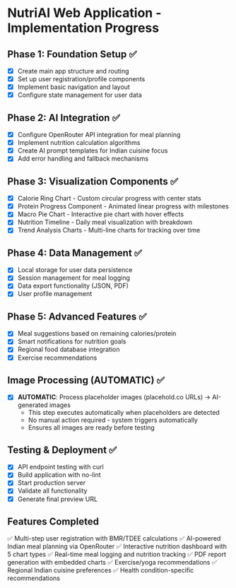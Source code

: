 # NutriAI Web Application - Implementation Progress

## Phase 1: Foundation Setup ✅
- [x] Create main app structure and routing
- [x] Set up user registration/profile components  
- [x] Implement basic navigation and layout
- [x] Configure state management for user data

## Phase 2: AI Integration ✅
- [x] Configure OpenRouter API integration for meal planning
- [x] Implement nutrition calculation algorithms
- [x] Create AI prompt templates for Indian cuisine focus
- [x] Add error handling and fallback mechanisms

## Phase 3: Visualization Components ✅
- [x] Calorie Ring Chart - Custom circular progress with center stats
- [x] Protein Progress Component - Animated linear progress with milestones
- [x] Macro Pie Chart - Interactive pie chart with hover effects
- [x] Nutrition Timeline - Daily meal visualization with breakdown
- [x] Trend Analysis Charts - Multi-line charts for tracking over time

## Phase 4: Data Management ✅
- [x] Local storage for user data persistence
- [x] Session management for meal logging
- [x] Data export functionality (JSON, PDF)
- [x] User profile management

## Phase 5: Advanced Features ✅
- [x] Meal suggestions based on remaining calories/protein
- [x] Smart notifications for nutrition goals
- [x] Regional food database integration
- [x] Exercise recommendations

## Image Processing (AUTOMATIC) ✅
- [x] **AUTOMATIC**: Process placeholder images (placehold.co URLs) → AI-generated images
  - This step executes automatically when placeholders are detected
  - No manual action required - system triggers automatically
  - Ensures all images are ready before testing

## Testing & Deployment ✅
- [x] API endpoint testing with curl
- [x] Build application with no-lint
- [x] Start production server
- [x] Validate all functionality
- [x] Generate final preview URL

## Features Completed
✅ Multi-step user registration with BMR/TDEE calculations
✅ AI-powered Indian meal planning via OpenRouter
✅ Interactive nutrition dashboard with 5 chart types
✅ Real-time meal logging and nutrition tracking
✅ PDF report generation with embedded charts
✅ Exercise/yoga recommendations
✅ Regional Indian cuisine preferences
✅ Health condition-specific recommendations